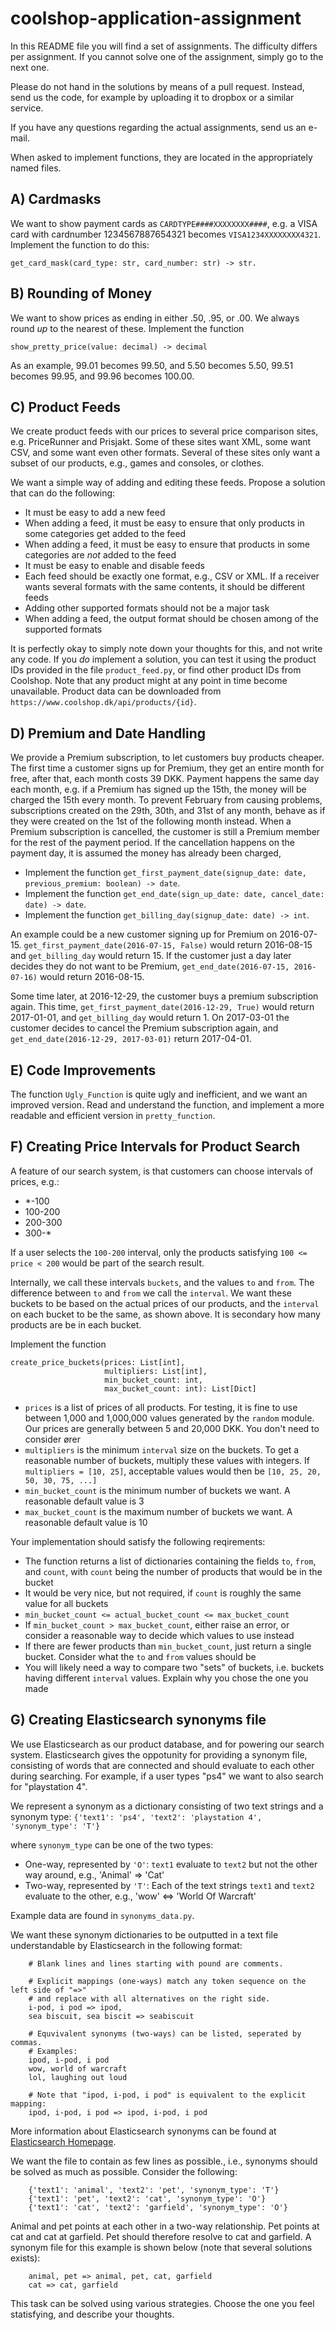 # coolshop-application-assignment
In this README file you will find a set of assignments. The difficulty differs per assignment. If you cannot solve one of the assignment, simply go to the next one.

Please do not hand in the solutions by means of a pull request. Instead, send us the code, for example by uploading it to dropbox or a similar service.

If you have any questions regarding the actual assignments, send us an e-mail.

When asked to implement functions, they are located in the appropriately named files.

## A) Cardmasks
We want to show payment cards as `CARDTYPE####XXXXXXXX####`, e.g. a VISA card with cardnumber 1234567887654321 becomes `VISA1234XXXXXXXX4321`.
Implement the function to do this:

	get_card_mask(card_type: str, card_number: str) -> str.

## B) Rounding of Money
We want to show prices as ending in either .50, .95, or .00. We always round *up* to the nearest of these.
Implement the function

    show_pretty_price(value: decimal) -> decimal

As an example, 99.01 becomes 99.50, and 5.50 becomes 5.50, 99.51 becomes 99.95, and 99.96 becomes 100.00.

## C) Product Feeds
We create product feeds with our prices to several price comparison sites, e.g. PriceRunner and Prisjakt.
Some of these sites want XML, some want CSV, and some want even other formats.
Several of these sites only want a subset of our products, e.g., games and consoles, or clothes.

We want a simple way of adding and editing these feeds. Propose a solution that can do the following:

* It must be easy to add a new feed
* When adding a feed, it must be easy to ensure that only products in some categories get added to the feed
* When adding a feed, it must be easy to ensure that products in some categories are *not* added to the feed
* It must be easy to enable and disable feeds
* Each feed should be exactly one format, e.g., CSV or XML. If a receiver wants several formats with the same contents, it should be different feeds
* Adding other supported formats should not be a major task
* When adding a feed, the output format should be chosen among of the supported formats

It is perfectly okay to simply note down your thoughts for this, and not write any code.
If you *do* implement a solution, you can test it using the product IDs provided in the file `product_feed.py`, or find other product IDs from Coolshop. Note that any product might at any point in time become unavailable.
Product data can be downloaded from `https://www.coolshop.dk/api/products/{id}`.

## D) Premium and Date Handling
We provide a Premium subscription, to let customers buy products cheaper.
The first time a customer signs up for Premium, they get an entire month for free, after that, each month costs 39 DKK.
Payment happens the same day each month, e.g. if a Premium has signed up the 15th, the money will be charged the 15th every month.
To prevent February from causing problems, subscriptions created on the 29th, 30th, and 31st of any month, behave as if they were created on the 1st of the following month instead.
When a Premium subscription is cancelled, the customer is still a Premium member for the rest of the payment period.
If the cancellation happens on the payment day, it is assumed the money has already been charged,

* Implement the function `get_first_payment_date(signup_date: date, previous_premium: boolean) -> date`.
* Implement the function `get_end_date(sign_up_date: date, cancel_date: date) -> date`.
* Implement the function `get_billing_day(signup_date: date) -> int`.

An example could be a new customer signing up for Premium on 2016-07-15. `get_first_payment_date(2016-07-15, False)` would return 2016-08-15 and `get_billing_day` would return 15. If the customer just a day later decides they do not want to be Premium, `get_end_date(2016-07-15, 2016-07-16)` would return 2016-08-15.

Some time later, at 2016-12-29, the customer buys a premium subscription again. This time, `get_first_payment_date(2016-12-29, True)` would return 2017-01-01, and `get_billing_day` would return 1. On 2017-03-01 the customer decides to cancel the Premium subscription again, and `get_end_date(2016-12-29, 2017-03-01)` return 2017-04-01.

## E) Code Improvements
The function `Ugly_Function` is quite ugly and inefficient, and we want an improved version. Read and understand the function, and implement a more readable and efficient version in `pretty_function`.

## F) Creating Price Intervals for Product Search
A feature of our search system, is that customers can choose intervals of prices, e.g.:

* *-100
* 100-200
* 200-300
* 300-*

If a user selects the `100-200` interval, only the products satisfying `100 <= price < 200` would be part of the search result.

Internally, we call these intervals `buckets`, and the values `to` and `from`. The difference between `to` and `from` we call the `interval`. We want these buckets to be based on the actual prices of our products, and the `interval` on each bucket to be the same, as shown above. It is secondary how many products are be in each bucket.

Implement the function

	create_price_buckets(prices: List[int],
                         multipliers: List[int],
                         min_bucket_count: int,
                         max_bucket_count: int): List[Dict]

* `prices` is a list of prices of all products. For testing, it is fine to use between 1,000 and 1,000,000 values generated by the `random` module. Our prices are generally between 5 and 20,000 DKK. You don't need to consider ører
* `multipliers` is the minimum `interval` size on the buckets. To get a reasonable number of buckets, multiply these values with integers. If `multipliers = [10, 25]`, acceptable values would then be `[10, 25, 20, 50, 30, 75, ...]`
* `min_bucket_count` is the minimum number of buckets we want. A reasonable default value is 3
* `max_bucket_count` is the maximum number of buckets we want. A reasonable default value is 10

Your implementation should satisfy the following reqirements:

* The function returns a list of dictionaries containing the fields `to`, `from`, and `count`, with `count` being the number of products that would be in the bucket
 * It would be very nice, but not required, if `count` is roughly the same value for all buckets
* `min_bucket_count <= actual_bucket_count <= max_bucket_count`
 * If `min_bucket_count > max_bucket_count`, either raise an error, or consider a reasonable way to decide which values to use instead
 * If there are fewer products than `min_bucket_count`, just return a single bucket. Consider what the `to` and `from` values should be
* You will likely need a way to compare two "sets" of buckets, i.e. buckets having different `interval` values. Explain why you chose the one you made


## G) Creating Elasticsearch synonyms file
We use Elasticsearch as our product database, and for powering our search system. Elasticsearch gives the oppotunity for providing a synonym file, consisting of words that are connected and should evaluate to each other during searching. For example, if a user types "ps4" we want to also search for "playstation 4". 

We represent a synonym as a dictionary consisting of two text strings and a synonym type: `{'text1': 'ps4', 'text2': 'playstation 4', 'synonym_type': 'T'}`

where `synonym_type` can be one of the two types:

* One-way, represented by `'O'`: `text1` evaluate to `text2` but not the other way around, e.g., 'Animal' => 'Cat'
* Two-way, represented by `'T'`: Each of the text strings `text1` and `text2` evaluate to the other, e.g., 'wow' <=> 'World Of Warcraft'

Example data are found in `synonyms_data.py`.

We want these synonym dictionaries to be outputted in a text file understandable by Elasticsearch in the following format:

		# Blank lines and lines starting with pound are comments.
		
		# Explicit mappings (one-ways) match any token sequence on the left side of "=>"
		# and replace with all alternatives on the right side.
		i-pod, i pod => ipod,
		sea biscuit, sea biscit => seabiscuit
		
		# Equvivalent synonyms (two-ways) can be listed, seperated by commas.
		# Examples:
		ipod, i-pod, i pod
		wow, world of warcraft
		lol, laughing out loud
		
		# Note that "ipod, i-pod, i pod" is equivalent to the explicit mapping:
		ipod, i-pod, i pod => ipod, i-pod, i pod
	
More information about Elasticsearch synonyms can be found at <a href="https://www.elastic.co/guide/en/elasticsearch/reference/current/analysis-synonym-tokenfilter.html">Elasticsearch Homepage</a>.

We want the file to contain as few lines as possible., i.e., synonyms should be solved as much as possible. Consider the following:

		{'text1': 'animal', 'text2': 'pet', 'synonym_type': 'T'}
		{'text1': 'pet', 'text2': 'cat', 'synonym_type': 'O'}
		{'text1': 'cat', 'text2': 'garfield', 'synonym_type': 'O'}

Animal and pet points at each other in a two-way relationship. Pet points at cat and cat at garfield. Pet should therefore resolve to cat and garfield. A synonym file for this example is shown below (note that several solutions exists):

		animal, pet => animal, pet, cat, garfield
		cat => cat, garfield

This task can be solved using various strategies. Choose the one you feel statisfying, and describe your thoughts.
		
		
